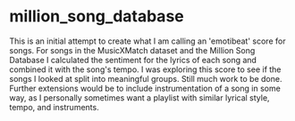 # million_song_database

This is an initial attempt to create what I am calling an 'emotibeat' score for songs. For songs in the MusicXMatch dataset 
and the Million Song Database I calculated the sentiment for the lyrics of each song and combined it with the song's tempo. I was 
exploring this score to see if the songs I looked at split into meaningful groups. Still much work to be done. Further extensions would 
be to include instrumentation of a song in some way, as I personally sometimes want a playlist with similar lyrical style, tempo, and 
instruments. 

